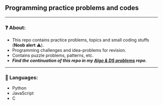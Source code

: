 ## Programming practice problems and codes
***
### ❓ About:

- This repo contains practice problems, topics and small coding stuffs (**Noob alert** ⚠️).
- Programming challenges and idea-problems for revision. 
- Contains puzzle problems, patterns, etc.
- **_Find the continuation of this repo in my [Algo & DS problems](https://github.com/AdiptaBiswas/algo-ds-problems) repo_**.
***
### 👾 Languages:
- Python
- JavaScript
- C

